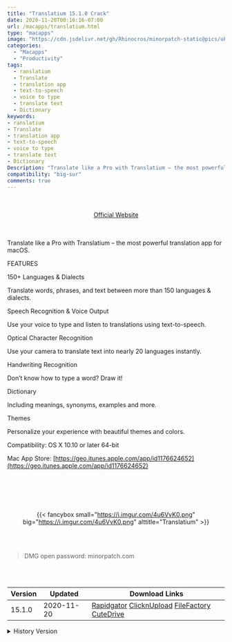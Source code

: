 ```yaml
---
title: "Translatium 15.1.0 Crack"
date: 2020-11-20T00:16:16-07:00
url: /macapps/translatium.html
type: "macapps"
image: "https://cdn.jsdelivr.net/gh/Rhinocros/minorpatch-static@pics/uPic/J9VWgS.png"
categories:
  - "Macapps"
  - "Productivity"
tags:
  - ranslatium
  - Translate
  - translation app
  - text-to-speech
  - voice to type
  - translate text
  - Dictionary
keywords:
- ranslatium
- Translate
- translation app
- text-to-speech
- voice to type
- translate text
- Dictionary
Description: "Translate like a Pro with Translatium – the most powerful translation app for macOS."
compatibility: "big-sur"
comments: true
---
```


<br/>
<br/>
<center>
<a href="https://geo.itunes.apple.com/app/id1176624652" target="blank"><div class="border px-4 border-blue-500 rounded-lg transition duration-500 
    ease-in-out w-48 text-lg text-blue-500 text-center hover:bg-blue-500 hover:text-white">
  Official Website 
</div></a>
</center>
<br/>
<br/>

Translate like a Pro with Translatium – the most powerful translation app for macOS.

FEATURES

150+ Languages & Dialects

Translate words, phrases, and text between more than 150 languages & dialects.

Speech Recognition & Voice Output

Use your voice to type and listen to translations using text-to-speech.

Optical Character Recognition

Use your camera to translate text into nearly 20 languages instantly.

Handwriting Recognition

Don’t know how to type a word? Draw it!

Dictionary

Including meanings, synonyms, examples and more.

Themes

Personalize your experience with beautiful themes and colors.

Compatibility: OS X 10.10 or later 64-bit

Mac App Store: [https://geo.itunes.apple.com/app/id1176624652](https://geo.itunes.apple.com/app/id1176624652)

<br/>
<br/>
<script async src="https://pagead2.googlesyndication.com/pagead/js/adsbygoogle.js"></script>
<ins class="adsbygoogle"
     style="display:block; text-align:center;"
     data-ad-layout="in-article"
     data-ad-format="fluid"
     data-ad-client="ca-pub-8746275014476192"
     data-ad-slot="5144997159"></ins>
<script>
     (adsbygoogle = window.adsbygoogle || []).push({});
</script>
<br/>
<br/>


<center>

{{< fancybox small="https://i.imgur.com/4u6VvK0.png" big="https://i.imgur.com/4u6VvK0.png" alttitle="Translatium" >}}

</center>

<br/>
<br/>


> DMG open password: minorpatch.com

<br/>

<br/>
<div id="history_version" class="history_version">

| Version | Updated | Download Links |
| ---- | ---- | ---- |
| 15.1.0 | 2020-11-20 | [Rapidgator](https://ouo.io/27psgn)   [ClicknUpload](https://ouo.io/cToO1E)   [FileFactory](https://ouo.io/qQ2Vuk)   [CuteDrive](https://ouo.io/hd89p2z) |
<details>
<summary>History Version</summary>

| Version | Updated | Download Links |
| ---- | ---- | ---- |
| 14.1.0 | 2020-10-28 | [Rapidgator](https://ouo.io/uGWI9O)   [ClicknUpload](https://ouo.io/9cuwJu)   [FileFactory](https://ouo.io/aNSkD8)   [CuteDrive](https://ouo.io/fbDvn1b) |
| 14.0.0 | 2020-09-30 | [UsersCloud](https://ouo.io/VogHjFW)   [ClicknUpload](https://ouo.io/2rtslW)   [FileFactory](https://ouo.io/OhX5b2)   [CuteDrive](https://ouo.io/bkq8Rrx) |
| 13.8.2 | 2020-09-16 | [UsersCloud](https://ouo.io/goSPYN)   [ClicknUpload](https://ouo.io/YbQLz8t)   [FileFactory](https://ouo.io/rWatqt9)   [CuteDrive](https://ouo.io/ODYGew) |
| 13.7.1 | 2020-09-05 | [UsersCloud](https://ouo.io/lhUxWR)   [ClicknUpload](https://ouo.io/yetLF3)   [FileFactory](https://ouo.io/EF2PN9)   [CuteDrive](https://ouo.io/6WsUbl) |
| 13.5.0 | 2020-08-06 | [UsersCloud](https://ouo.io/oKfcVb)   [ClicknUpload](https://ouo.io/Yl7rr1)   [FileFactory](https://ouo.io/hF7a8f)   [CuteDrive](https://ouo.io/DN002) |
| 13.4.0 | 2020-07-23 | [UsersCloud](https://ouo.io/Dt0tUG)   [ClicknUpload](https://ouo.io/hz5tFkd)   [FileFactory](https://ouo.io/o6z0k6)   [CuteDrive](https://ouo.io/d3DhmL) |
| 13.3.2 | 2020-07-06 | [UsersCloud](https://ouo.io/1KyNKZ)   [ClicknUpload](https://ouo.io/kFqiqJ)   [FileFactory](https://ouo.io/J5Io6U)   [CuteDrive](https://ouo.io/LWw33w) |
| 13.3.1 | 2020-07-01 | [UsersCloud](https://ouo.io/5agA6mo)   [ClicknUpload](https://ouo.io/youmgBf)   [FileFactory](https://ouo.io/CMBk8A)   [CuteDrive](https://ouo.io/OYXJs2) |
| 13.0.2 | 2020-06-09 | [UsersCloud](https://ouo.io/e36QEES)   [ClicknUpload](https://ouo.io/nIh3Pi)   [FileFactory](https://ouo.io/74JhGW)   [CuteDrive](https://ouo.io/xIMg4D) |
| 12.3.1 | 2020-05-06 | [UsersCloud](https://ouo.io/zUqbasl)   [ClicknUpload](https://ouo.io/mstRhdv)   [FileFactory](https://ouo.io/FGaPGk)   [CuteDrive](https://ouo.io/Hh3PXx) |
| 12.0.0 | 2020-05-06 | [UsersCloud](https://ouo.io/z0DUqL)   [ClicknUpload](https://ouo.io/VIeUOQ)   [FileFactory](https://ouo.io/3n5J50)   [CuteDrive](https://ouo.io/kyCQrN) |
| 11.1.1 | 2020-04-02 | [UsersCloud](https://ouo.io/ttZ0Sd)   [ClicknUpload](https://ouo.io/CPnNKC)   [FileFactory](https://ouo.io/YXYqJP)   [CuteDrive](https://ouo.io/ezs0vE) |
| 10.2.1 | 2020-02-13 | [UsersCloud](https://ouo.io/nwHQs0)   [ClicknUpload](https://ouo.io/H2fD0t)   [Mega](https://ouo.io/Dd2z3d)   [CuteDrive](https://ouo.io/Co99FH) |
</details>

</div>
